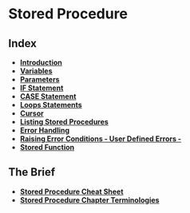 # Stored Procedure

## Index
* **[Introduction](./docs/introduction.md)** <br>
* **[Variables](./docs/variables.md)** <br>
* **[Parameters](./docs/parameters.md)** <br>
* **[IF Statement](./docs/if-statement.md)** <br>
* **[CASE Statement](./docs/case-statement.md)** <br>
* **[Loops Statements](./docs/loops-statements.md)** <br>
* **[Cursor](./docs/cursor.md)** <br>
* **[Listing Stored Procedures](./docs/listing-stored-procedures.md)** <br>
* **[Error Handling](./docs/error-handling.md)** <br>
* **[Raising Error Conditions - User Defined Errors -](./docs/raising-error-conditions.md)** <br>
* **[Stored Function](./docs/stored-function.md)** <br>

## The Brief
* **[Stored Procedure Cheat Sheet](./docs/stored-procedure-cheat-sheet.md)** <br>
* **[Stored Procedure Chapter Terminologies](./docs/stored-procedure-terminology.md)** <br>
